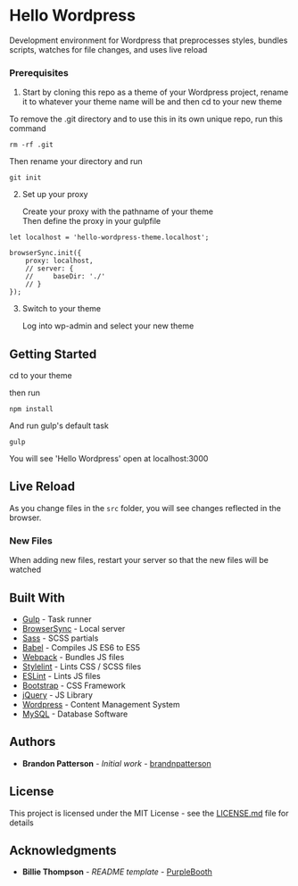 # Hello Wordpress

Development environment for Wordpress that preprocesses styles, bundles scripts, watches for file changes, and uses live reload

### Prerequisites

1. Start by cloning this repo as a theme of your Wordpress project, rename it to whatever your theme name will be and then cd to your new theme

To remove the .git directory and to use this in its own unique repo, run this command
```
rm -rf .git
```

Then rename your directory and run
```
git init
```

2. Set up your proxy
    
    Create your proxy with the pathname of your theme\
    Then define the proxy in your gulpfile

```
let localhost = 'hello-wordpress-theme.localhost';

browserSync.init({
    proxy: localhost,
    // server: {
    //     baseDir: './'
    // }
});
```

3. Switch to your theme

    Log into wp-admin and select your new theme


## Getting Started

cd to your theme

then run

```
npm install
```

And run gulp's default task

```
gulp
```

You will see 'Hello Wordpress' open at localhost:3000

## Live Reload

As you change files in the `src` folder, you will see changes reflected in the browser.

### New Files
When adding new files, restart your server so that the new files will be watched

## Built With

* [Gulp](https://gulpjs.com/) - Task runner
* [BrowserSync](https://browsersync.io/) - Local server
* [Sass](https://sass-lang.com/) - SCSS partials
* [Babel](https://babeljs.io/) - Compiles JS ES6 to ES5
* [Webpack](https://webpack.js.org/) - Bundles JS files
* [Stylelint](https://stylelint.io/) - Lints CSS / SCSS files
* [ESLint](https://eslint.org/) - Lints JS files
* [Bootstrap](https://getbootstrap.com/) - CSS Framework
* [jQuery](https://jquery.com/) - JS Library
* [Wordpress](https://wordpress.org/) - Content Management System
* [MySQL](https://www.mysql.com/) - Database Software

## Authors

* **Brandon Patterson** - *Initial work* - [brandnpatterson](https://github.com/brandnpatterson)

## License

This project is licensed under the MIT License - see the [LICENSE.md](LICENSE.md) file for details

## Acknowledgments

* **Billie Thompson** - *README template* - [PurpleBooth](https://github.com/PurpleBooth)
